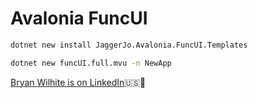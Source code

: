 # Avalonia FuncUI

```bash
dotnet new install JaggerJo.Avalonia.FuncUI.Templates

dotnet new funcUI.full.mvu -n NewApp
```

[Bryan Wilhite is on LinkedIn](https://www.linkedin.com/in/wilhite)🇺🇸💼
